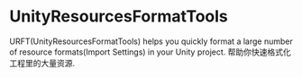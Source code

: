 # UnityResourcesFormatTools
URFT(UnityResourcesFormatTools) helps you quickly format a large number of resource formats(Import Settings) in your Unity project. 帮助你快速格式化工程里的大量资源.
